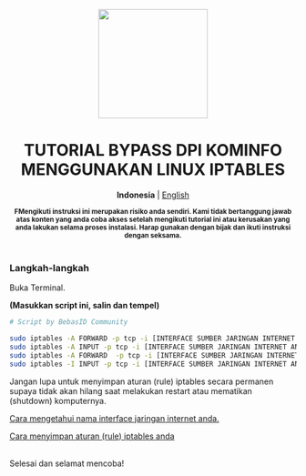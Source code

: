 <p align="center">
  <img src="https://upload.wikimedia.org/wikipedia/commons/a/af/Tux.png" width="192">
</p>
<h1 align="center">TUTORIAL BYPASS DPI KOMINFO MENGGUNAKAN LINUX IPTABLES</h1>

<p align="center">
    <b>Indonesia</b> | <a href="mikrotik-tutorial.en.md">English</a>
</p>

<p align="center">
  <b><sup>FMengikuti instruksi ini merupakan risiko anda sendiri. Kami tidak bertanggung jawab atas konten yang anda coba akses setelah mengikuti tutorial ini atau kerusakan yang anda lakukan selama proses instalasi. Harap gunakan dengan bijak dan ikuti instruksi dengan seksama.</sup></b><br><br>
</p>

### Langkah-langkah
Buka Terminal.

**(Masukkan script ini, salin dan tempel)**

```bash
# Script by BebasID Community

sudo iptables -A FORWARD -p tcp -i [INTERFACE SUMBER JARINGAN INTERNET ANDA] -m string --string "Location: http://lamanlabuh.aduankonten.id/" --algo bm -j DROP
sudo iptables -A INPUT -p tcp -i [INTERFACE SUMBER JARINGAN INTERNET ANDA] -m string --string "Location: http://lamanlabuh.aduankonten.id" --algo bm -j DROP
sudo iptables -A FORWARD  -p tcp -i [INTERFACE SUMBER JARINGAN INTERNET ANDA] -m string --string "Location: http://lamanlabuh.aduankonten.id" --algo bm -j DROP
sudo iptables -I INPUT -p tcp -i [INTERFACE SUMBER JARINGAN INTERNET ANDA] --tcp-flags ALL RST,ACK -j DROP
```

Jangan lupa untuk menyimpan aturan (rule) iptables secara permanen supaya tidak akan hilang saat melakukan restart atau mematikan (shutdown) komputernya.

<a href="https://musaamin.web.id/linux-cara-mengetahui-nama-interface-jaringan/#:~:text=Dengan%20perintah-,ifconfig,-1">Cara mengetahui nama interface jaringan internet anda.</a>

<a href="https://www.cyberciti.biz/faq/how-to-save-iptables-firewall-rules-permanently-on-linux/#:~:text=Saving%20iptables%20firewall%20rules%20permanently%20on%20Linux">Cara menyimpan aturan (rule) iptables anda</a>

<br>
Selesai dan selamat mencoba!
